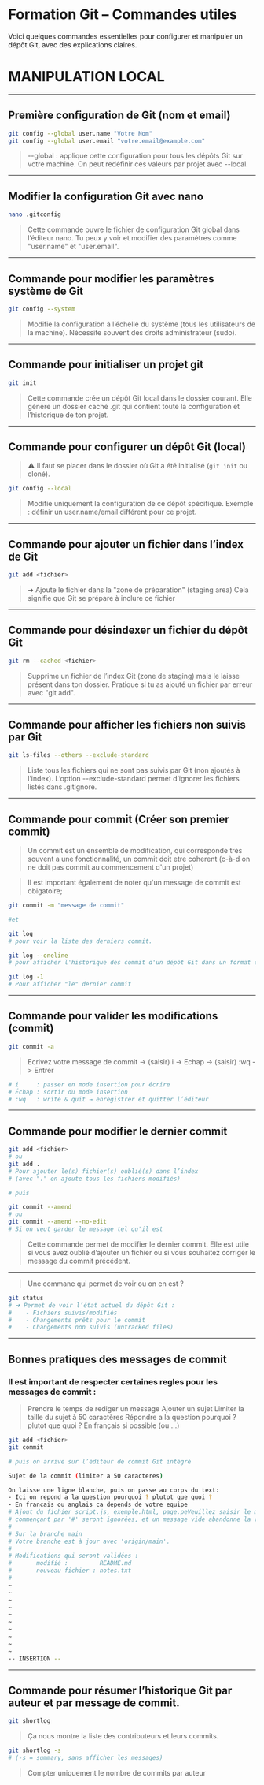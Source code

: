 # **Formation Git – Commandes utiles**

Voici quelques commandes essentielles pour configurer et manipuler un dépôt Git, avec des explications claires.

# MANIPULATION LOCAL

---

## Première configuration de Git (nom et email)

```bash
git config --global user.name "Votre Nom"
git config --global user.email "votre.email@example.com"
```

> --global : applique cette configuration pour tous les dépôts Git sur votre machine.
> On peut redéfinir ces valeurs par projet avec --local.

---

## Modifier la configuration Git avec nano

```bash
nano .gitconfig
```

> Cette commande ouvre le fichier de configuration Git global dans l’éditeur nano.
> Tu peux y voir et modifier des paramètres comme "user.name" et "user.email".

---

## Commande pour modifier les paramètres système de Git

```bash
git config --system
```

> Modifie la configuration à l’échelle du système (tous les utilisateurs de la machine).
> Nécessite souvent des droits administrateur (sudo).

---

## Commande pour initialiser un projet git

```bash
git init
```

> Cette commande crée un dépôt Git local dans le dossier courant.
> Elle génère un dossier caché .git qui contient toute la configuration et l’historique de ton projet.

---

## Commande pour configurer un dépôt Git (local)

> ⚠️ Il faut se placer dans le dossier où Git a été initialisé (`git init` ou cloné).

```bash
git config --local
```

> Modifie uniquement la configuration de ce dépôt spécifique.
> Exemple : définir un user.name/email différent pour ce projet.

---

## Commande pour ajouter un fichier dans l’index de Git

```bash
git add <fichier>
```

> ➜ Ajoute le fichier dans la "zone de préparation" (staging area)
> Cela signifie que Git se prépare à inclure ce fichier

---

## Commande pour désindexer un fichier du dépôt Git

```bash
git rm --cached <fichier>
```

> Supprime un fichier de l’index Git (zone de staging) mais le laisse présent dans ton dossier.
> Pratique si tu as ajouté un fichier par erreur avec "git add".

---

## Commande pour afficher les fichiers non suivis par Git

```bash
git ls-files --others --exclude-standard
```

> Liste tous les fichiers qui ne sont pas suivis par Git (non ajoutés à l’index).
> L’option --exclude-standard permet d’ignorer les fichiers listés dans .gitignore.

---

## Commande pour commit (Créer son premier commit)

> Un commit est un ensemble de modification, qui corresponde très souvent a une fonctionnalité, un commit doit etre coherent (c-à-d on ne doit pas commit au commencement d'un projet)

> Il est important également de noter qu'un message de commit est obigatoire;

```bash
git commit -m "message de commit"

#et

git log
# pour voir la liste des derniers commit.

git log --oneline
# pour afficher l'historique des commit d'un dépôt Git dans un format concis, monoligne.

git log -1
# Pour afficher "le" dernier commit
```

---

## Commande pour valider les modifications (commit)

```bash
git commit -a
```

> Ecrivez votre message de commit -> (saisir) i -> Echap -> (saisir) :wq -> Entrer

```bash
# i     : passer en mode insertion pour écrire
# Échap : sortir du mode insertion
# :wq   : write & quit → enregistrer et quitter l’éditeur
```

---

## Commande pour modifier le dernier commit

```bash
git add <fichier>
# ou
git add .
# Pour ajouter le(s) fichier(s) oublié(s) dans l’index
# (avec "." on ajoute tous les fichiers modifiés)

# puis

git commit --amend
# ou
git commit --amend --no-edit
# Si on veut garder le message tel qu'il est
```

> Cette commande permet de modifier le dernier commit. Elle est utile si vous avez oublié d’ajouter un fichier ou si vous souhaitez corriger le message du commit précédent.

---

> Une commane qui permet de voir ou on en est ?

```bash
git status
# ➜ Permet de voir l’état actuel du dépôt Git :
#    - Fichiers suivis/modifiés
#    - Changements prêts pour le commit
#    - Changements non suivis (untracked files)
```

---

## Bonnes pratiques des messages de commit

### Il est important de respecter certaines regles pour les messages de commit :

> Prendre le temps de rediger un message
> Ajouter un sujet
> Limiter la taille du sujet à 50 caractères
> Répondre a la question pourquoi ? plutot que quoi ?
> En français si possible (ou ...)

```bash
git add <fichier>
git commit

# puis on arrive sur l’éditeur de commit Git intégré

Sujet de la commit (limiter a 50 caracteres)

On laisse une ligne blanche, puis on passe au corps du text:
- Ici on repond a la question pourquoi ? plutot que quoi ?
- En francais ou anglais ca depends de votre equipe
# Ajout du fichier script.js, exemple.html, page.peVeuillez saisir le message de validation pour vos modifications. Les lignes
# commençant par '#' seront ignorées, et un message vide abandonne la validation.
#
# Sur la branche main
# Votre branche est à jour avec 'origin/main'.
#
# Modifications qui seront validées :
#       modifié :         README.md
#       nouveau fichier : notes.txt
#
~
~
~
~
~
~
~
~
~
~
-- INSERTION --
```

---

## Commande pour résumer l’historique Git par auteur et par message de commit.

```bash
git shortlog
```

> Ça nous montre la liste des contributeurs et leurs commits.

```bash
git shortlog -s
# (-s = summary, sans afficher les messages)
```

> Compter uniquement le nombre de commits par auteur
